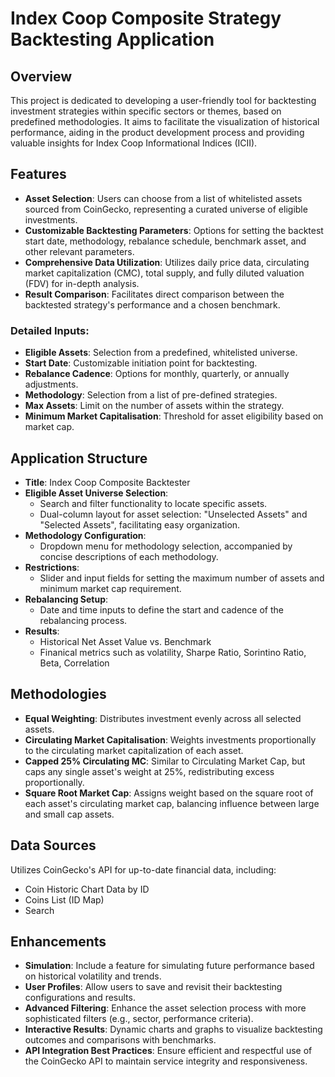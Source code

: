 # Index Coop Composite Strategy Backtesting Application

## Overview

This project is dedicated to developing a user-friendly tool for backtesting investment strategies within specific sectors or themes, based on predefined methodologies. It aims to facilitate the visualization of historical performance, aiding in the product development process and providing valuable insights for Index Coop Informational Indices (ICII).

## Features

- **Asset Selection**: Users can choose from a list of whitelisted assets sourced from CoinGecko, representing a curated universe of eligible investments.
- **Customizable Backtesting Parameters**: Options for setting the backtest start date, methodology, rebalance schedule, benchmark asset, and other relevant parameters.
- **Comprehensive Data Utilization**: Utilizes daily price data, circulating market capitalization (CMC), total supply, and fully diluted valuation (FDV) for in-depth analysis.
- **Result Comparison**: Facilitates direct comparison between the backtested strategy's performance and a chosen benchmark.

### Detailed Inputs:

- **Eligible Assets**: Selection from a predefined, whitelisted universe.
- **Start Date**: Customizable initiation point for backtesting.
- **Rebalance Cadence**: Options for monthly, quarterly, or annually adjustments.
- **Methodology**: Selection from a list of pre-defined strategies.
- **Max Assets**: Limit on the number of assets within the strategy.
- **Minimum Market Capitalisation**: Threshold for asset eligibility based on market cap.

## Application Structure

- **Title**: Index Coop Composite Backtester
- **Eligible Asset Universe Selection**:
    - Search and filter functionality to locate specific assets.
    - Dual-column layout for asset selection: "Unselected Assets" and "Selected Assets", facilitating easy organization.
- **Methodology Configuration**:
    - Dropdown menu for methodology selection, accompanied by concise descriptions of each methodology.
- **Restrictions**:
    - Slider and input fields for setting the maximum number of assets and minimum market cap requirement.
- **Rebalancing Setup**:
    - Date and time inputs to define the start and cadence of the rebalancing process.
- **Results**:
    - Historical Net Asset Value vs. Benchmark
    - Finanical metrics such as volatility, Sharpe Ratio, Sorintino Ratio, Beta, Correlation    

## Methodologies

- **Equal Weighting**: Distributes investment evenly across all selected assets.
- **Circulating Market Capitalisation**: Weights investments proportionally to the circulating market capitalization of each asset.
- **Capped 25% Circulating MC**: Similar to Circulating Market Cap, but caps any single asset's weight at 25%, redistributing excess proportionally.
- **Square Root Market Cap**: Assigns weight based on the square root of each asset's circulating market cap, balancing influence between large and small cap assets.

## Data Sources

Utilizes CoinGecko's API for up-to-date financial data, including:
- Coin Historic Chart Data by ID
- Coins List (ID Map)
- Search

## Enhancements

- **Simulation**: Include a feature for simulating future performance based on historical volatility and trends.
- **User Profiles**: Allow users to save and revisit their backtesting configurations and results.
- **Advanced Filtering**: Enhance the asset selection process with more sophisticated filters (e.g., sector, performance criteria).
- **Interactive Results**: Dynamic charts and graphs to visualize backtesting outcomes and comparisons with benchmarks.
- **API Integration Best Practices**: Ensure efficient and respectful use of the CoinGecko API to maintain service integrity and responsiveness.
